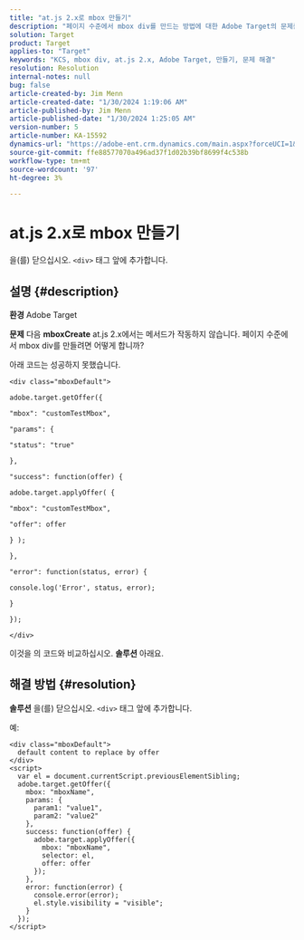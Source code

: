 ```yaml
---
title: "at.js 2.x로 mbox 만들기"
description: "페이지 수준에서 mbox div를 만드는 방법에 대한 Adobe Target의 문제를 해결하는 방법을 알아봅니다."
solution: Target
product: Target
applies-to: "Target"
keywords: "KCS, mbox div, at.js 2.x, Adobe Target, 만들기, 문제 해결"
resolution: Resolution
internal-notes: null
bug: false
article-created-by: Jim Menn
article-created-date: "1/30/2024 1:19:06 AM"
article-published-by: Jim Menn
article-published-date: "1/30/2024 1:25:05 AM"
version-number: 5
article-number: KA-15592
dynamics-url: "https://adobe-ent.crm.dynamics.com/main.aspx?forceUCI=1&pagetype=entityrecord&etn=knowledgearticle&id=28eab48a-0dbf-ee11-9079-6045bd006268"
source-git-commit: ffe88577070a496ad37f1d02b39bf8699f4c538b
workflow-type: tm+mt
source-wordcount: '97'
ht-degree: 3%

---
```


# at.js 2.x로 mbox 만들기


을(를) 닫으십시오. `<div>` 태그 앞에 추가합니다.

## 설명 {#description}


<b>환경</b>
Adobe Target

<b>문제</b>
다음 <b>mboxCreate</b> at.js 2.x에서는 메서드가 작동하지 않습니다. 페이지 수준에서 mbox div를 만들려면 어떻게 합니까?

아래 코드는 성공하지 못했습니다.


```
<div class="mboxDefault">

adobe.target.getOffer({

"mbox": "customTestMbox",

"params": {

"status": "true"

},

"success": function(offer) {

adobe.target.applyOffer( {

"mbox": "customTestMbox",

"offer": offer

} );

},

"error": function(status, error) {

console.log('Error', status, error);

}

});

</div>
```




이것을 의 코드와 비교하십시오. <b>솔루션</b> 아래요.


## 해결 방법 {#resolution}


<b>솔루션</b>
을(를) 닫으십시오. `<div>` 태그 앞에 추가합니다.

예:


```
<div class="mboxDefault"> 
  default content to replace by offer 
</div> 
<script> 
  var el = document.currentScript.previousElementSibling;
  adobe.target.getOffer({
    mbox: "mboxName",
    params: {
      param1: "value1",
      param2: "value2"
    },
    success: function(offer) {
      adobe.target.applyOffer({
        mbox: "mboxName",
        selector: el,
        offer: offer
      });
    },
    error: function(error) {
      console.error(error);
      el.style.visibility = "visible";
    }
  });
</script>
```

